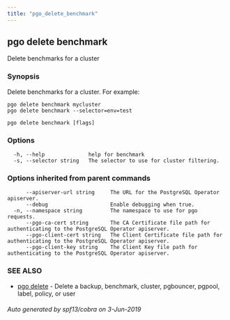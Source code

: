 ```yaml
---
title: "pgo_delete_benchmark"
---
```

## pgo delete benchmark

Delete benchmarks for a cluster

### Synopsis

Delete benchmarks for a cluster. For example:

    pgo delete benchmark mycluster
    pgo delete benchmark --selector=env=test

```
pgo delete benchmark [flags]
```

### Options

```
  -h, --help              help for benchmark
  -s, --selector string   The selector to use for cluster filtering.
```

### Options inherited from parent commands

```
      --apiserver-url string     The URL for the PostgreSQL Operator apiserver.
      --debug                    Enable debugging when true.
  -n, --namespace string         The namespace to use for pgo requests.
      --pgo-ca-cert string       The CA Certificate file path for authenticating to the PostgreSQL Operator apiserver.
      --pgo-client-cert string   The Client Certificate file path for authenticating to the PostgreSQL Operator apiserver.
      --pgo-client-key string    The Client Key file path for authenticating to the PostgreSQL Operator apiserver.
```

### SEE ALSO

* [pgo delete](/operatorcli/cli/pgo_delete/)	 - Delete a backup, benchmark, cluster, pgbouncer, pgpool, label, policy, or user

###### Auto generated by spf13/cobra on 3-Jun-2019
